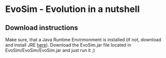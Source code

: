 # EvoSim - Evolution in a nutshell

<h2>Download instructions</h2>
Make sure, that a Java Runtime Envirmonment is installed (if not, download and install JRE 
<a href="https://www.java.com/download/"> here</a>). Download the EvoSim.jar file located in
EvoSim/EvoSim/EvoSim.jar and just run it ;)
